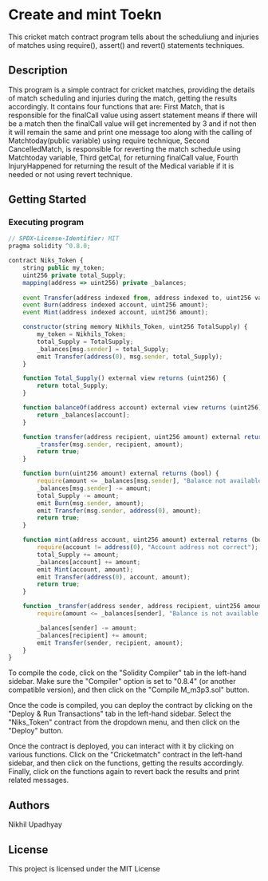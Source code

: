 # Create and mint Toekn
This cricket match contract program tells about the scheduliung and injuries of matches using require(), assert() and revert() statements techniques.
## Description

This program is a simple contract for cricket matches, providing the details of match scheduling and injuries during the match, getting the results accordingly. It contains four functions that are: First Match, that is responsible for the finalCall value using assert statement means if there will be a match then the finalCall value will get incremented by 3 and if not then it will remain the same and print one message too along with the calling of Matchtoday(public variable) using require technique, Second CancelledMatch, is responsible for reverting the match schedule using Matchtoday variable, Third getCal, for returning finalCall value, Fourth InjuryHappened for returning the result of the Medical variable if it is needed or not using revert technique.

## Getting Started
### Executing program
       
```javascript
// SPDX-License-Identifier: MIT
pragma solidity ^0.8.0;

contract Niks_Token {
    string public my_token;
    uint256 private total_Supply;
    mapping(address => uint256) private _balances;
    
    event Transfer(address indexed from, address indexed to, uint256 value);
    event Burn(address indexed account, uint256 amount);
    event Mint(address indexed account, uint256 amount);

    constructor(string memory Nikhils_Token, uint256 TotalSupply) {
        my_token = Nikhils_Token;
        total_Supply = TotalSupply;
        _balances[msg.sender] = total_Supply;
        emit Transfer(address(0), msg.sender, total_Supply);
    }

    function Total_Supply() external view returns (uint256) {
        return total_Supply;
    }

    function balanceOf(address account) external view returns (uint256) {
        return _balances[account];
    }

    function transfer(address recipient, uint256 amount) external returns (bool) {
        _transfer(msg.sender, recipient, amount);
        return true;
    }

    function burn(uint256 amount) external returns (bool) {
        require(amount <= _balances[msg.sender], "Balance not available to burn...");
        _balances[msg.sender] -= amount;
        total_Supply -= amount;
        emit Burn(msg.sender, amount);
        emit Transfer(msg.sender, address(0), amount);
        return true;
    }

    function mint(address account, uint256 amount) external returns (bool) {
        require(account != address(0), "Account address not correct");
        total_Supply += amount;
        _balances[account] += amount;
        emit Mint(account, amount);
        emit Transfer(address(0), account, amount);
        return true;
    }

    function _transfer(address sender, address recipient, uint256 amount) internal {
        require(amount <= _balances[sender], "Balance is not available to transfer");

        _balances[sender] -= amount;
        _balances[recipient] += amount;
        emit Transfer(sender, recipient, amount);
    }
}                            
```
To compile the code, click on the "Solidity Compiler" tab in the left-hand sidebar. Make sure the "Compiler" option is set to "0.8.4" (or another compatible version), and then click on the "Compile M_m3p3.sol" button.

Once the code is compiled, you can deploy the contract by clicking on the "Deploy & Run Transactions" tab in the left-hand sidebar. Select the "Niks_Token" contract from the dropdown menu, and then click on the "Deploy" button. 

Once the contract is deployed, you can interact with it by clicking on various functions. Click on the "Cricketmatch" contract in the left-hand sidebar, and then click on the functions, getting the results accordingly. Finally, click on the functions again to revert back the results and print related messages.

## Authors
Nikhil Upadhyay

## License
This project is licensed under the MIT License

